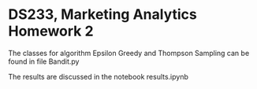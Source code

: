 # DS233, Marketing Analytics Homework 2

The classes for algorithm Epsilon Greedy and Thompson Sampling can be found in file Bandit.py

The results are discussed in the notebook results.ipynb
